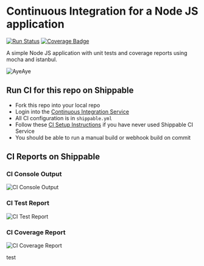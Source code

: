 
# Continuous Integration for a Node JS application
[![Run Status](https://api.shippable.com/projects/58e6d62aeb789d070092ee2e/badge?branch=master)](https://app.shippable.com/github/devops-recipes/basic-node)
[![Coverage Badge](https://api.shippable.com/projects/58e6d62aeb789d070092ee2e/coverageBadge?branch=master)](https://app.shippable.com/github/devops-recipes/basic-node)

A simple Node JS application with unit tests and coverage reports using mocha
and istanbul.

![AyeAye](https://github.com/shippableSamples/node-with-tests-coverage/blob/master/public/resources/images/captain.png)

## Run CI for this repo on Shippable
* Fork this repo into your local repo
* Login into the [Continuous Integration Service](wwww.shippable.com)
* All CI configuration is in `shippable.yml`
* Follow these [CI Setup Instructions](http://docs.shippable.com/ci/runFirstBuild/) if you have never used Shippable CI Service
* You should be able to run a manual build or webhook build on commit

## CI Reports on Shippable

### CI Console Output
![CI Console Output](https://github.com/devops-recipes/basic-node/blob/master/public/resources/images/console.jpg)

### CI Test Report
![CI Test Report](https://github.com/devops-recipes/basic-node/blob/master/public/resources/images/tests.jpg)

### CI Coverage Report
![CI Coverage Report](https://github.com/devops-recipes/basic-node/blob/master/public/resources/images/coverage.jpg)


test
